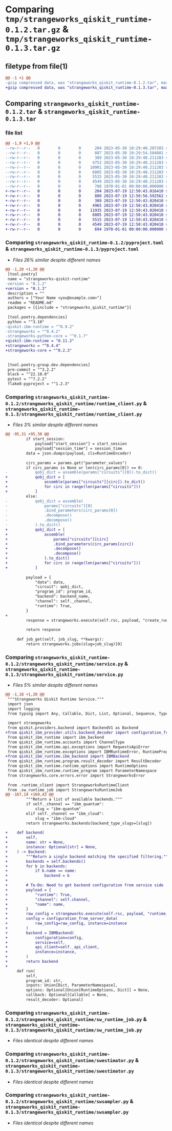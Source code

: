 # Comparing `tmp/strangeworks_qiskit_runtime-0.1.2.tar.gz` & `tmp/strangeworks_qiskit_runtime-0.1.3.tar.gz`

## filetype from file(1)

```diff
@@ -1 +1 @@
-gzip compressed data, was "strangeworks_qiskit_runtime-0.1.2.tar", max compression
+gzip compressed data, was "strangeworks_qiskit_runtime-0.1.3.tar", max compression
```

## Comparing `strangeworks_qiskit_runtime-0.1.2.tar` & `strangeworks_qiskit_runtime-0.1.3.tar`

### file list

```diff
@@ -1,9 +1,9 @@
--rw-r--r--   0        0        0      204 2023-05-30 10:29:40.207283 strangeworks_qiskit_runtime-0.1.2/README.md
--rw-r--r--   0        0        0      887 2023-05-30 10:29:54.584081 strangeworks_qiskit_runtime-0.1.2/pyproject.toml
--rw-r--r--   0        0        0      389 2023-05-30 10:29:40.211283 strangeworks_qiskit_runtime-0.1.2/strangeworks_qiskit_runtime/__init__.py
--rw-r--r--   0        0        0     4753 2023-05-30 10:29:40.211283 strangeworks_qiskit_runtime-0.1.2/strangeworks_qiskit_runtime/runtime_client.py
--rw-r--r--   0        0        0    10901 2023-05-30 10:29:40.211283 strangeworks_qiskit_runtime-0.1.2/strangeworks_qiskit_runtime/service.py
--rw-r--r--   0        0        0     6805 2023-05-30 10:29:40.211283 strangeworks_qiskit_runtime-0.1.2/strangeworks_qiskit_runtime/sw_runtime_job.py
--rw-r--r--   0        0        0     5515 2023-05-30 10:29:40.211283 strangeworks_qiskit_runtime-0.1.2/strangeworks_qiskit_runtime/swestimator.py
--rw-r--r--   0        0        0     4549 2023-05-30 10:29:40.211283 strangeworks_qiskit_runtime-0.1.2/strangeworks_qiskit_runtime/swsampler.py
--rw-r--r--   0        0        0      708 1970-01-01 00:00:00.000000 strangeworks_qiskit_runtime-0.1.2/PKG-INFO
+-rw-r--r--   0        0        0      204 2023-07-19 12:50:43.016410 strangeworks_qiskit_runtime-0.1.3/README.md
+-rw-r--r--   0        0        0      880 2023-07-19 12:50:56.592562 strangeworks_qiskit_runtime-0.1.3/pyproject.toml
+-rw-r--r--   0        0        0      389 2023-07-19 12:50:43.020410 strangeworks_qiskit_runtime-0.1.3/strangeworks_qiskit_runtime/__init__.py
+-rw-r--r--   0        0        0     4965 2023-07-19 12:50:43.020410 strangeworks_qiskit_runtime-0.1.3/strangeworks_qiskit_runtime/runtime_client.py
+-rw-r--r--   0        0        0    11935 2023-07-19 12:50:43.020410 strangeworks_qiskit_runtime-0.1.3/strangeworks_qiskit_runtime/service.py
+-rw-r--r--   0        0        0     6805 2023-07-19 12:50:43.020410 strangeworks_qiskit_runtime-0.1.3/strangeworks_qiskit_runtime/sw_runtime_job.py
+-rw-r--r--   0        0        0     5515 2023-07-19 12:50:43.020410 strangeworks_qiskit_runtime-0.1.3/strangeworks_qiskit_runtime/swestimator.py
+-rw-r--r--   0        0        0     4549 2023-07-19 12:50:43.020410 strangeworks_qiskit_runtime-0.1.3/strangeworks_qiskit_runtime/swsampler.py
+-rw-r--r--   0        0        0      694 1970-01-01 00:00:00.000000 strangeworks_qiskit_runtime-0.1.3/PKG-INFO
```

### Comparing `strangeworks_qiskit_runtime-0.1.2/pyproject.toml` & `strangeworks_qiskit_runtime-0.1.3/pyproject.toml`

 * *Files 26% similar despite different names*

```diff
@@ -1,20 +1,20 @@
 [tool.poetry]
 name = "strangeworks-qiskit-runtime"
-version = "0.1.2"
+version = "0.1.3"
 description = ""
 authors = ["Your Name <you@example.com>"]
 readme = "README.md"
 packages = [{include = "strangeworks_qiskit_runtime"}]
 
 [tool.poetry.dependencies]
 python = "^3.10"
-qiskit-ibm-runtime = "^0.9.2"
-strangeworks = "^0.4.2"
-strangeworks-python-core = "^0.1.7"
+qiskit-ibm-runtime = "0.11.2"
+strangeworks = "^0.4.4"
+strangeworks-core = "^0.2.3"
 
 
 [tool.poetry.group.dev.dependencies]
 pre-commit = "^3.2.2"
 black = "^22.10.0"
 pytest = "^7.2.2"
 flake8-pyproject = "^1.2.3"
```

### Comparing `strangeworks_qiskit_runtime-0.1.2/strangeworks_qiskit_runtime/runtime_client.py` & `strangeworks_qiskit_runtime-0.1.3/strangeworks_qiskit_runtime/runtime_client.py`

 * *Files 3% similar despite different names*

```diff
@@ -95,31 +95,38 @@
         if start_session:
             payload["start_session"] = start_session
             payload["session_time"] = session_time
         data = json.dumps(payload, cls=RuntimeEncoder)
 
         circ_params = params.get("parameter_values")
         if circ_params is None or len(circ_params[0]) == 0:
-            qobj_dict = assemble(params["circuits"][0]).to_dict()
+            qobj_dict = [
+                assemble(params["circuits"][circ]).to_dict()
+                for circ in range(len(params["circuits"]))
+            ]
         else:
-            qobj_dict = assemble(
-                params["circuits"][0]
-                .bind_parameters(circ_params[0])
-                .decompose()
-                .decompose()
-            ).to_dict()
+            qobj_dict = [
+                assemble(
+                    params["circuits"][circ]
+                    .bind_parameters(circ_params[circ])
+                    .decompose()
+                    .decompose()
+                ).to_dict()
+                for circ in range(len(params["circuits"]))
+            ]
 
         payload = {
             "data": data,
             "circuit": qobj_dict,
             "program_id": program_id,
             "backend": backend_name,
             "channel": self._channel,
             "runtime": True,
         }
+
         response = strangeworks.execute(self.rsc, payload, "create_runtime_job")
 
         return response
 
     def job_get(self, job_slug, **kwargs):
         return strangeworks.jobs(slug=job_slug)[0]
```

### Comparing `strangeworks_qiskit_runtime-0.1.2/strangeworks_qiskit_runtime/service.py` & `strangeworks_qiskit_runtime-0.1.3/strangeworks_qiskit_runtime/service.py`

 * *Files 5% similar despite different names*

```diff
@@ -1,18 +1,20 @@
 """Strangeworks Qiskit Runtime Service."""
 import json
 import logging
 from typing import Any, Callable, Dict, List, Optional, Sequence, Type, Union
 
 import strangeworks
 from qiskit.providers.backend import BackendV1 as Backend
+from qiskit_ibm_provider.utils.backend_decoder import configuration_from_server_data
 from qiskit_ibm_runtime import ibm_backend
 from qiskit_ibm_runtime.accounts import ChannelType
 from qiskit_ibm_runtime.api.exceptions import RequestsApiError
 from qiskit_ibm_runtime.exceptions import IBMRuntimeError, RuntimeProgramNotFound
+from qiskit_ibm_runtime.ibm_backend import IBMBackend
 from qiskit_ibm_runtime.program.result_decoder import ResultDecoder
 from qiskit_ibm_runtime.runtime_options import RuntimeOptions
 from qiskit_ibm_runtime.runtime_program import ParameterNamespace
 from strangeworks.core.errors.error import StrangeworksError
 
 from .runtime_client import StrangeworksRuntimeClient
 from .sw_runtime_job import StrangeworksRuntimeJob
@@ -167,14 +169,43 @@
         """Return a list of available backends."""
         if self._channel == "ibm_quantum":
             slug = "ibm-quantum"
         elif self._channel == "ibm_cloud":
             slug = "ibm-cloud"
         return strangeworks.backends(backend_type_slugs=[slug])
 
+    def backend(
+        self,
+        name: str = None,
+        instance: Optional[str] = None,
+    ) -> Backend:
+        """Return a single backend matching the specified filtering."""
+        backends = self.backends()
+        for b in backends:
+            if b.name == name:
+                backend = b
+
+        # To-Do: Need to get backend configuration from service side
+        payload = {
+            "runtime": True,
+            "channel": self.channel,
+            "name": name,
+        }
+        raw_config = strangeworks.execute(self.rsc, payload, "runtime_backend_config")
+        config = configuration_from_server_data(
+            raw_config=raw_config, instance=instance
+        )
+        backend = IBMBackend(
+            configuration=config,
+            service=self,
+            api_client=self._api_client,
+            instance=instance,
+        )
+        return backend
+
     def run(
         self,
         program_id: str,
         inputs: Union[Dict, ParameterNamespace],
         options: Optional[Union[RuntimeOptions, Dict]] = None,
         callback: Optional[Callable] = None,
         result_decoder: Optional[
```

### Comparing `strangeworks_qiskit_runtime-0.1.2/strangeworks_qiskit_runtime/sw_runtime_job.py` & `strangeworks_qiskit_runtime-0.1.3/strangeworks_qiskit_runtime/sw_runtime_job.py`

 * *Files identical despite different names*

### Comparing `strangeworks_qiskit_runtime-0.1.2/strangeworks_qiskit_runtime/swestimator.py` & `strangeworks_qiskit_runtime-0.1.3/strangeworks_qiskit_runtime/swestimator.py`

 * *Files identical despite different names*

### Comparing `strangeworks_qiskit_runtime-0.1.2/strangeworks_qiskit_runtime/swsampler.py` & `strangeworks_qiskit_runtime-0.1.3/strangeworks_qiskit_runtime/swsampler.py`

 * *Files identical despite different names*

